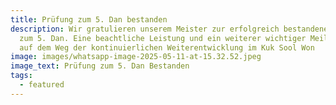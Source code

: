 ```yaml
---
title: Prüfung zum 5. Dan bestanden
description: Wir gratulieren unserem Meister zur erfolgreich bestandenen Prüfung
  zum 5. Dan. Eine beachtliche Leistung und ein weiterer wichtiger Meilenstein
  auf dem Weg der kontinuierlichen Weiterentwicklung im Kuk Sool Won
image: images/whatsapp-image-2025-05-11-at-15.32.52.jpeg
image_text: Prüfung zum 5. Dan Bestanden
tags:
  - featured
---
```

